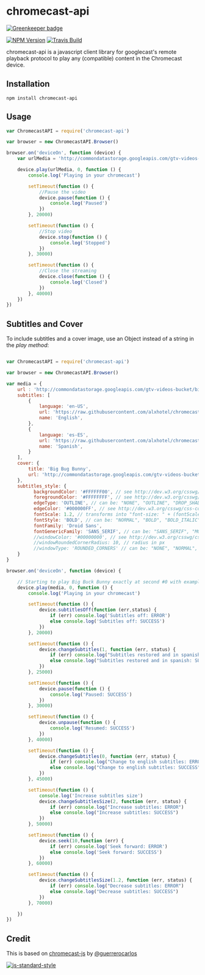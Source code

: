 chromecast-api
=================

[![Greenkeeper badge](https://badges.greenkeeper.io/alxhotel/chromecast-api.svg)](https://greenkeeper.io/)

[![NPM Version](https://img.shields.io/npm/v/chromecast-api.svg)](https://www.npmjs.com/package/chromecast-api)
[![Travis Build](https://travis-ci.org/alxhotel/chromecast-api.svg?branch=master)](https://travis-ci.org/alxhotel/chromecast-api)

chromecast-api is a javascript client library for googlecast's remote playback protocol to play any (compatible) content in the Chromecast device.

## Installation

	npm install chromecast-api 

## Usage

```js
var ChromecastAPI = require('chromecast-api')

var browser = new ChromecastAPI.Browser()

browser.on('deviceOn', function (device) {
	var urlMedia = 'http://commondatastorage.googleapis.com/gtv-videos-bucket/big_buck_bunny_1080p.mp4';

    device.play(urlMedia, 0, function () {
        console.log('Playing in your chromecast')

		setTimeout(function () {
			//Pause the video
			device.pause(function () {
				console.log('Paused')
			})
		}, 20000)

		setTimeout(function () {
			//Stop video
			device.stop(function () {
				console.log('Stopped')
			})
		}, 30000)

		setTimeout(function () {
			//Close the streaming
			device.close(function () {
				console.log('Closed')
			})
		}, 40000)
    })
})

```

## Subtitles and Cover

To include subtitles and a cover image, use an Object instead of a string in the *play method*:

```js

var ChromecastAPI = require('chromecast-api')

var browser = new ChromecastAPI.Browser()

var media = {
    url : 'http://commondatastorage.googleapis.com/gtv-videos-bucket/big_buck_bunny_1080p.mp4',
    subtitles: [
        {
            language: 'en-US',
            url: 'https://raw.githubusercontent.com/alxhotel/chromecast-api/master/tests/captions_styled.vtt',
            name: 'English',
        },
        {
            language: 'es-ES',
            url: 'https://raw.githubusercontent.com/alxhotel/chromecast-api/master/tests/captions_styled_es.vtt',
            name: 'Spanish',
        }
    ],
    cover: {
        title: 'Big Bug Bunny',
        url: 'http://commondatastorage.googleapis.com/gtv-videos-bucket/sample/images/BigBuckBunny.jpg'
    },
    subtitles_style: { 
          backgroundColor: '#FFFFFF00', // see http://dev.w3.org/csswg/css-color/#hex-notation
          foregroundColor: '#FFFFFFFF', // see http://dev.w3.org/csswg/css-color/#hex-notation
          edgeType: 'OUTLINE', // can be: "NONE", "OUTLINE", "DROP_SHADOW", "RAISED", "DEPRESSED"
          edgeColor: '#000000FF', // see http://dev.w3.org/csswg/css-color/#hex-notation
          fontScale: 1.2, // transforms into "font-size: " + (fontScale*100) +"%"
          fontStyle: 'BOLD', // can be: "NORMAL", "BOLD", "BOLD_ITALIC", "ITALIC",
          fontFamily: 'Droid Sans',
          fontGenericFamily: 'SANS_SERIF', // can be: "SANS_SERIF", "MONOSPACED_SANS_SERIF", "SERIF", "MONOSPACED_SERIF", "CASUAL", "CURSIVE", "SMALL_CAPITALS",
          //windowColor: '#00000000', // see http://dev.w3.org/csswg/css-color/#hex-notation
          //windowRoundedCornerRadius: 10, // radius in px
          //windowType: 'ROUNDED_CORNERS' // can be: "NONE", "NORMAL", "ROUNDED_CORNERS"
    }
}

browser.on('deviceOn', function (device) {

    // Starting to play Big Buck Bunny exactly at second #0 with example subtitles and cover
    device.play(media, 0, function () {
        console.log('Playing in your chromecast')

        setTimeout(function () {
            device.subtitlesOff(function (err,status) {
                if (err) console.log('Subtitles off: ERROR')
                else console.log('Subtitles off: SUCCESS')
            })
        }, 20000)

        setTimeout(function () {
            device.changeSubtitles(1, function (err, status) {
                if (err) console.log("Subtitles restored and in spanish: ERROR")
                else console.log("Subtitles restored and in spanish: SUCCESS")
            })
        }, 25000)

        setTimeout(function () {
            device.pause(function () {
                console.log('Paused: SUCCESS')
            })
        }, 30000)

        setTimeout(function () {
            device.unpause(function () {
                console.log('Resumed: SUCCESS')
            })
        }, 40000)

        setTimeout(function () {
            device.changeSubtitles(0, function (err, status) {
                if (err) console.log("Change to english subtitles: ERROR")
                else console.log("Change to english subtitles: SUCCESS")
            })
        }, 45000)

        setTimeout(function () {
            console.log('Increase subtitles size')
            device.changeSubtitlesSize(2, function (err, status) {
                if (err) console.log("Increase subtitles: ERROR")
                else console.log("Increase subtitles: SUCCESS")
            })
        }, 50000)

        setTimeout(function () {
            device.seek(10,function (err) {
                if (err) console.log('Seek forward: ERROR')
                else console.log('Seek forward: SUCCESS')
            })
        }, 60000)

        setTimeout(function () {
            device.changeSubtitlesSize(1.2, function (err, status) {
                if (err) console.log("Decrease subtitles: ERROR")
                else console.log("Decrease subtitles: SUCCESS")
            })
        }, 70000)

    })
})

```

## Credit
This is based on [chromecast-js](https://github.com/guerrerocarlos/chromecast-js) by [@guerrerocarlos](https://github.com/guerrerocarlos)

[![js-standard-style](https://cdn.rawgit.com/feross/standard/master/badge.svg)](https://github.com/feross/standard)
